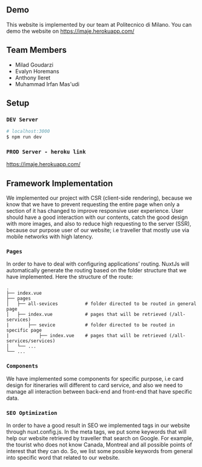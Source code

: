 ## Demo
This website is implemented by our team at Politecnico di Milano.
You can demo the website on https://imaje.herokuapp.com/

## Team Members

* Milad Goudarzi
* Evalyn Horemans
* Anthony Ileret
* Muhammad Irfan Mas'udi

## Setup

### `DEV Server`
```bash
# localhost:3000
$ npm run dev
```

### `PROD Server - heroku link`

https://imaje.herokuapp.com/

## Framework Implementation

We implemented our project with CSR (client-side rendering), because we know that we have to prevent requesting the entire page when only a section of it has changed to improve responsive user experience. User should have a good interaction with our contents, catch the good design with more images, and also to reduce high requesting to the server (SSR), because our purpose user of our website; i.e traveller that mostly use via mobile networks with high latency. 

### `Pages`

In order to have to deal with configuring applications’ routing. NuxtJs will automatically generate the routing based on the folder structure that we have implemented. Here the structure of the route:

    .
    ├── index.vue
    ├── pages                    
    │   ├── all-sevices          # folder directed to be routed in general page
    │   ├── index.vue            # pages that will be retrieved (/all-services)
    |       ├── sevice           # folder directed to be routed in specific page
    |           ├── index.vue    # pages that will be retrieved (/all-services/services)
    │   └── ...              
    └── ...



### `Components`

We have implemented some components for specific purpose, i.e card design for itineraries will different to card service, and also we need to manage all interaction between back-end and front-end that have specific data.

### `SEO Optimization`

In order to have a good result in SEO we implemented <meta> tags in our website through nuxt.config.js. In the meta tags, we put some keywords that will help our website retrieved by traveller that search on Google. For example, the tourist who does not know Canada, Montreal and all possible points of interest that they can do. So, we list some possible keywords from general into specific word that related to our website.
